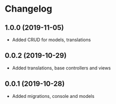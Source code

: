 Changelog
=========

## 1.0.0 (2019-11-05)
 * Added CRUD for models, translations
 
## 0.0.2 (2019-10-29)
 * Added translations, base controllers and views
 
## 0.0.1 (2019-10-28)
 * Added migrations, console and models